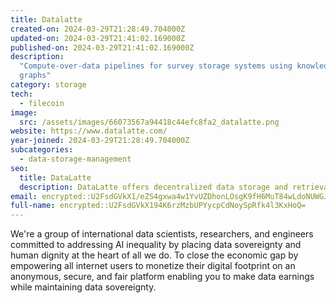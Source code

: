 ```yaml
---
title: Datalatte
created-on: 2024-03-29T21:28:49.704000Z
updated-on: 2024-03-29T21:41:02.169000Z
published-on: 2024-03-29T21:41:02.169000Z
description:
  "Compute-over-data pipelines for survey storage systems using knowledge
  graphs"
category: storage
tech:
  - filecoin
image:
  src: /assets/images/66073567a94418c44efc8fa2_datalatte.png
website: https://www.datalatte.com/
year-joined: 2024-03-29T21:28:49.704000Z
subcategories:
  - data-storage-management
seo:
  title: DataLatte
  description: DataLatte offers decentralized data storage and retrieval services.
email: encrypted::U2FsdGVkX1/eZS4gxwa4w1YvUZDhonLOsgK9fH6MuT84wLdoNUWGJZeFjJxmlot4
full-name: encrypted::U2FsdGVkX194K6rzMzbUPYycpCdNoySpRfk4l3KxHoQ=
---
```


We're a group of international data scientists, researchers, and engineers committed to addressing AI inequality by placing data sovereignty and human dignity at the heart of all we do. To close the economic gap by empowering all internet users to monetize their digital footprint on an anonymous, secure, and fair platform enabling you to make data earnings while maintaining data sovereignty.

